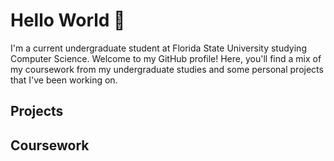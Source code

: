 # Hello World 👋
I'm a current undergraduate student at Florida State University studying Computer Science. Welcome to my GitHub profile! Here, you'll find a mix of my coursework from my undergraduate studies and some personal projects that I've been working on.





##  Projects 










## Coursework 


